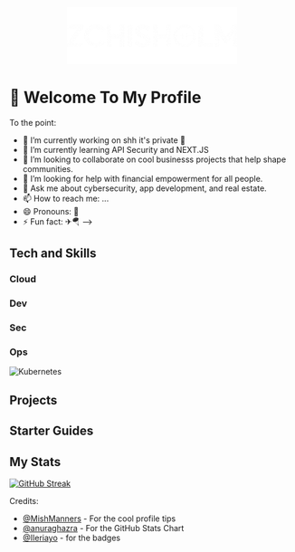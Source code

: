 <div id="header" align="center">
  <img src="./logo-gif.gif" width="300"/>
</div>

# 👋 Welcome To My Profile
<!--Guests: ![visitor badge](https://visitor-badge.glitch.me/badge?page_id=jwenjian.visitor-badge) -->

To the point:

- 🔭 I’m currently working on shh it's private 🤫
- 🌱 I’m currently learning API Security and NEXT.JS
- 👯 I’m looking to collaborate on cool businesss projects that help shape communities.
- 🤔 I’m looking for help with financial empowerment for all people.
- 💬 Ask me about cybersecurity, app development, and real estate.
- 📫 How to reach me: ...
- 😄 Pronouns: 🤨
- ⚡ Fun fact: ✈🪂
-->

## Tech and Skills
### Cloud
### Dev
### Sec
### Ops
![Kubernetes](https://img.shields.io/badge/kubernetes-%23326ce5.svg?style=for-the-badge&logo=kubernetes&logoColor=white) 


## Projects

## Starter Guides

## My Stats
<!-- [![Zedd's GitHub stats](https://github-readme-stats.vercel.app/api?username=zchisholm)](https://github.com/anuraghazra/github-readme-stats) -->

[![GitHub Streak](https://github-readme-streak-stats.herokuapp.com?user=zchisholm&theme=tokyonight&exclude_days=Sun%2CSat)](https://git.io/streak-stats)

Credits:
- [@MishManners](https://github.com/mishmanners/MishManners) - For the cool profile tips
- [@anuraghazra](https://github.com/anuraghazra) -  For the GitHub Stats Chart
- [@Ileriayo](https://github.com/Ileriayo/) - for the badges
